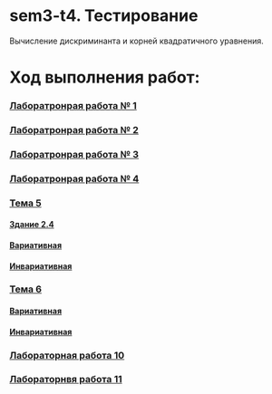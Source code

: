 # sem3-t4. Тестирование
Вычисление дискриминанта и корней квадратичного уравнения.

# Ход выполнения работ:
### [Лаборатронрая работа № 1](https://github.com/python-basic/sem3-t4-Meresnes/blob/master/Laba%201.py)
### [Лаборатронрая работа № 2](https://github.com/python-basic/sem3-t4-Meresnes/blob/master/Laba%202.py)
### [Лаборатронрая работа № 3](https://github.com/python-basic/sem3-t4-Meresnes/blob/master/Laba%203.py)
### [Лаборатронрая работа № 4](https://github.com/python-basic/sem3-t4-Meresnes/blob/master/Laba%204.py)
### [Тема 5](https://github.com/python-basic/sem3-t4-Meresnes/tree/master/Section_5)
#### [Здание 2.4](https://github.com/python-basic/sem3-t4-Meresnes/blob/master/Section_5/2.4.py)
#### [Вариативная](https://github.com/python-basic/sem3-t4-Meresnes/tree/master/Section_5/variat)
#### [Инвариативная](https://github.com/python-basic/sem3-t4-Meresnes/tree/master/Section_5/invar)
### [Тема 6](https://github.com/python-basic/sem3-t4-Meresnes/tree/master/Section_6)
#### [Вариативная](https://github.com/python-basic/sem3-t4-Meresnes/tree/master/Section_6/variat)
#### [Инвариативная](https://github.com/python-basic/sem3-t4-Meresnes/tree/master/Section_6/invar)
### [Лабораторная работа 10](https://github.com/python-basic/sem3-t4-Meresnes/blob/master/Laba%2010.py)
### [Лабораторнвя работа 11](https://github.com/python-basic/sem3-t4-Meresnes/tree/master/Laba_11)
 